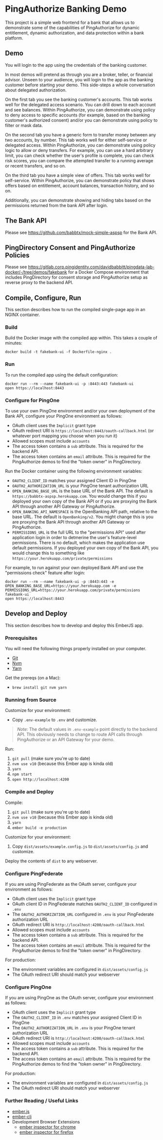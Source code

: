# PingAuthorize Banking Demo

This project is a simple web frontend for a bank that allows us to demonstrate
some of the capabilities of PingAuthorize for dynamic entitlement, dynamic authorization,
and data protection within a bank platform.

## Demo

You will login to the app using the credentials of the banking customer.

In most demos will pretend as through you are a broker, teller,
or financial advisor. Unseen to your audience, you will login to the app
as the banking customer before starting your demo. This side-steps a whole
conversation about delegated authorization.

On the first tab you see the banking customer's accounts.
This tab works well for the delegated access scenario.
You can drill down to each account and see balances.
Within PingAuthorize, you can demonstrate using policy
to deny access to specific accounts (for example, based on the
banking customer's authorized consent) and/or you can demonstrate
using policy to filter or mask data.

On the second tab you have a generic form to transfer money
between any two accounts, by number. This tab works well
for either self-service or delegated access. 
Within PingAuthorize, you can demonstrate using
policy logic to allow or deny transfers.
For example, you can use a hard arbitrary limit, you can
check whether the user's profile is complete, you can check
risk scores, you can compare the attempted transfer
to a running average or recent transfers, and so on.

On the third tab you have a simple view of offers.
This tab works well for self-service. Within PingAuthorize,
you can demonstrate policy that shows offers based on
entitlement, account balances, transaction history, and so on.

Additionally, you can demonstrate showing and hiding tabs based
on the permissions returned from the bank API after login.

## The Bank API

Please see https://github.com/babbtx/mock-simple-aspsp for the Bank API.

## PingDirectory Consent and PingAuthorize Policies

Please see https://gitlab.corp.pingidentity.com/davidbabbitt/pingdata-lab-docker/-/tree/demos/fakebank
for a Docker Compose environment that includes PingDirectory for consent 
storage and PingAuthorize setup as reverse proxy to the backend API.

## Compile, Configure, Run

This section describes how to run the compiled single-page app in an NGINX container.

### Build

Build the Docker image with the compiled app within. This takes a couple of minutes:

```
docker build -t fakebank-ui -f Dockerfile-nginx .
```

### Run

To run the compiled app using the default configuration:

```
docker run --rm --name fakebank-ui -p :8443:443 fakebank-ui
open https://localhost:8443
```

### Configure for PingOne

To use your own PingOne environment and/or your own deployment of the Bank API,
configure your PingOne environment as follows:

* OAuth client uses the `Implicit` grant type
* OAuth redirect URI is `https://localhost:8443/oauth-callback.html` (or whatever port mapping you choose when you run it)
* Allowed scopes must include `accounts`
* The access token contains a `sub` attribute. This is required for the backend API.
* The access token contains an `email` attribute. This is required for the PingAuthorize demos to find the "token owner" in PingDirectory. 

Run the Docker container using the following environment variables:

* `OAUTH2_CLIENT_ID` matches your assigned Client ID in PingOne
* `OAUTH2_AUTHORIZATION_URL` is your PingOne tenant authorization URL
* `OPEN_BANKING_BASE_URL` is the base URL of the Bank API. The default is `https://babbtx-aspsp.herokuapp.com`. You would change this if you deployed your own copy of the Bank API or if you are proxying the Bank API through another API Gateway or PingAuthorize.
* `OPEN_BANKING_API_NAMESPACE` is the OpenBanking API path, relative to the base URL. The default is `OpenBanking/v2`. You might change this is you are proxying the Bank API through another API Gateway or PingAuthorize.
* `PERMISSIONS_URL` is the full URL to the "permissions API" used after application login in order to detmerine the user's feature-level permissions. There is no default, which makes the application use default permissions. If you deployed your own copy of the Bank API, you would change this to something like `https://your.herokuapp.com/private/permissions`

For example, to run against your own deployed Bank API and use the "permissions check" feature after login:

```
docker run --rm --name fakebank-ui -p :8443:443 -e OPEN_BANKING_BASE_URL=https://your.herokuapp.com -e PERMISSIONS_URL=https://your.herokuapp.com/private/permissions fakebank-ui 
open https://localhost:8443
```

## Develop and Deploy

This section describes how to develop and deploy this EmberJS app.

### Prerequisites

You will need the following things properly installed on your computer.

* [Git](https://git-scm.com/)
* [Nvm](https://github.com/nvm-sh/nvm)
* [Yarn](https://yarnpkg.com/)

Get the prereqs (on a Mac):
* `brew install git nvm yarn`

### Running from Source

Customize for your environment:
* Copy `.env-example` to `.env` and customize.

> _Note:_ The default values in `.env-example` point
directly to the backend API. This obviously needs to change
to route API calls through PingAuthorize or an API Gateway for your demo.

Run:
1. `git pull` (make sure you're up to date)
1. `nvm use v10` (because this Ember app is kinda old)
1. `yarn`
1. `npm start`
1. `open http://localhost:4200`

### Compile and Deploy

Compile:
1. `git pull` (make sure you're up to date)
1. `nvm use v10` (because this Ember app is kinda old)
1. `yarn`
1. `ember build -e production`

Customize for your environment:
1. Copy `dist/assets/example.config.js` to `dist/assets/config.js` and customize.

Deploy the contents of `dist` to any webserver.

### Configure PingFederate

If you are using PingFederate as the OAuth server,
configure your environment as follows:

* OAuth client uses the `Implicit` grant type
* OAuth client ID in PingFederate matches `OAUTH2_CLIENT_ID` configured in `.env`
* The `OAUTH2_AUTHORIZATION_URL` configured in `.env` is your PingFederate authorization URL
* OAuth redirect URI is `http://localhost:4200/oauth-callback.html`
* Allowed scopes must include `accounts`
* The access token contains a `sub` attribute. This is required for the backend API.
* The access token contains an `email` attribute. This is required for the PingAuthorize demos to find the "token owner" in PingDirectory. 

For production:
* The environment variables are configured in `dist/assets/config.js`
* The OAuth redirect URI should match your webserver


### Configure PingOne

If you are using PingOne as the OAuth server,
configure your environment as follows:

* OAuth client uses the `Implicit` grant type
* The `OAUTH2_CLIENT_ID` in `.env` matches your assigned Client ID in PingOne
* The `OAUTH2_AUTHORIZATION_URL` in `.env` is your PingOne tenant authorization URL
* OAuth redirect URI is `http://localhost:4200/oauth-callback.html`
* Allowed scopes must include `accounts`
* The access token contains a `sub` attribute. This is required for the backend API.
* The access token contains an `email` attribute. This is required for the PingAuthorize demos to find the "token owner" in PingDirectory. 

For production:
* The environment variables are configured in `dist/assets/config.js`
* The OAuth redirect URI should match your webserver

### Further Reading / Useful Links

* [ember.js](https://emberjs.com/)
* [ember-cli](https://ember-cli.com/)
* Development Browser Extensions
  * [ember inspector for chrome](https://chrome.google.com/webstore/detail/ember-inspector/bmdblncegkenkacieihfhpjfppoconhi)
  * [ember inspector for firefox](https://addons.mozilla.org/en-US/firefox/addon/ember-inspector/)
